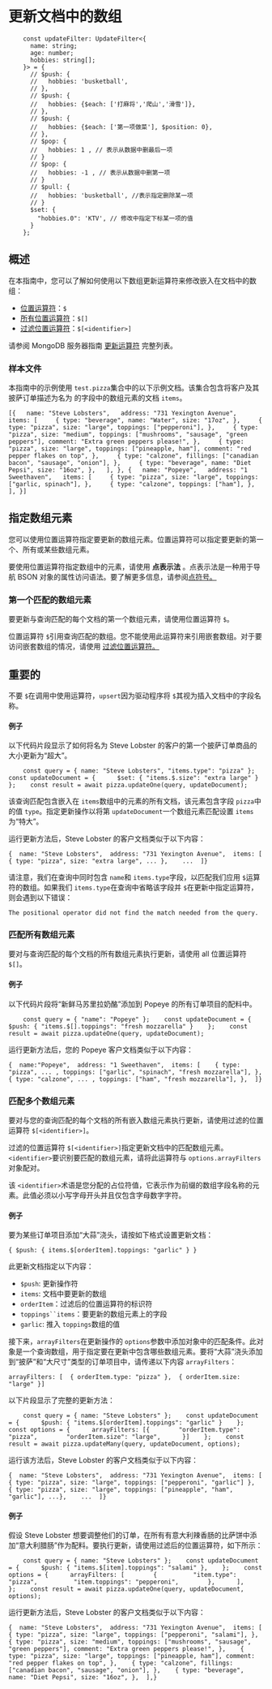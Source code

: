 # 更新文档中的数组

```
    const updateFilter: UpdateFilter<{
      name: string;
      age: number;
      hobbies: string[];
    }> = {
      // $push: {
      //   hobbies: 'busketball',
      // },
      // $push: {
      //   hobbies: {$each: ['打麻将','爬山','滑雪']},
      // },
      // $push: {
      //   hobbies: {$each: ['第一项做菜'], $position: 0},
      // },
      // $pop: {
      //   hobbies: 1 , // 表示从数据中删最后一项
      // }
      // $pop: {
      //   hobbies: -1 , // 表示从数据中删第一项
      // }
      // $pull: {
      //   hobbies: 'busketball', //表示指定删除某一项
      // }
      $set: {
        "hobbies.0": 'KTV', // 修改中指定下标某一项的值
      }
    };
```

## 概述

在本指南中，您可以了解如何使用以下数组更新运算符来修改嵌入在文档中的数组：

* [位置运算符](https://www.mongodb.com/docs/drivers/node/current/fundamentals/crud/write-operations/embedded-arrays/#std-label-first-match-operator)：`$`
* [所有位置运算符](https://www.mongodb.com/docs/drivers/node/current/fundamentals/crud/write-operations/embedded-arrays/#std-label-all-match-operator)：`$[]`
* [过滤位置运算符](https://www.mongodb.com/docs/drivers/node/current/fundamentals/crud/write-operations/embedded-arrays/#std-label-filtered-positional-operator)：`$[<identifier>]`

请参阅 MongoDB 服务器指南 [更新运算符](https://www.mongodb.com/docs/manual/reference/operator/update-array/#update-operators) 完整列表。



### 样本文件

本指南中的示例使用 `test.pizza`集合中的以下示例文档。该集合包含将客户及其披萨订单描述为名为 的字段中的数组元素的文档 `items`。

```
[{   name: "Steve Lobsters",   address: "731 Yexington Avenue",   items: [     { type: "beverage", name: "Water", size: "17oz", },     { type: "pizza", size: "large", toppings: ["pepperoni"], },     { type: "pizza", size: "medium", toppings: ["mushrooms", "sausage", "green peppers"], comment: "Extra green peppers please!", },     { type: "pizza", size: "large", toppings: ["pineapple, ham"], comment: "red pepper flakes on top", },     { type: "calzone", fillings: ["canadian bacon", "sausage", "onion"], },     { type: "beverage", name: "Diet Pepsi", size: "16oz", },   ], }, {   name: "Popeye",   address: "1 Sweethaven",   items: [     { type: "pizza", size: "large", toppings: ["garlic, spinach"], },     { type: "calzone", toppings: ["ham"], },   ], }]
```

## 指定数组元素

您可以使用位置运算符指定要更新的数组元素。位置运算符可以指定要更新的第一个、所有或某些数组元素。

要使用位置运算符指定数组中的元素，请使用 **点表示法** 。点表示法是一种用于导航 BSON 对象的属性访问语法。要了解更多信息，请参阅[点符号。](https://www.mongodb.com/docs/manual/core/document/#std-label-document-dot-notation)

### 第一个匹配的数组元素

要更新与查询匹配的每个文档的第一个数组元素，请使用位置运算符 `$`。

位置运算符 `$`引用查询匹配的数组。您不能使用此运算符来引用嵌套数组。对于要访问嵌套数组的情况，请使用 [过滤位置运算符。](https://www.mongodb.com/docs/drivers/node/current/fundamentals/crud/write-operations/embedded-arrays/#std-label-filtered-positional-operator)

## 重要的

不要 `$`在调用中使用运算符，`upsert`因为驱动程序将 `$`其视为插入文档中的字段名称。

#### 例子

以下代码片段显示了如何将名为 Steve Lobster 的客户的第一个披萨订单商品的大小更新为“超大”。

```
    const query = { name: "Steve Lobsters", "items.type": "pizza" };    const updateDocument = {      $set: { "items.$.size": "extra large" }    };    const result = await pizza.updateOne(query, updateDocument);
```

该查询匹配包含嵌入在 `items`数组中的元素的所有文档，该元素包含字段 `pizza`中的值 `type`。指定更新操作以将第 `updateDocument`一个数组元素匹配设置 `items`为“特大”。

运行更新方法后，Steve Lobster 的客户文档类似于以下内容：

```
{  name: "Steve Lobsters",  address: "731 Yexington Avenue",  items: [    { type: "pizza", size: "extra large", ... },    ...  ]}
```

请注意，我们在查询中同时包含 `name`和 `items.type`字段，以匹配我们应用 `$`运算符的数组。如果我们 `items.type`在查询中省略该字段并 `$`在更新中指定运算符，则会遇到以下错误：

```
The positional operator did not find the match needed from the query.
```

### 匹配所有数组元素

要对与查询匹配的每个文档的所有数组元素执行更新，请使用 all 位置运算符 `$[]`。

#### 例子

以下代码片段将“新鲜马苏里拉奶酪”添加到 Popeye 的所有订单项目的配料中。

```
    const query = { "name": "Popeye" };    const updateDocument = {      $push: { "items.$[].toppings": "fresh mozzarella" }    };    const result = await pizza.updateOne(query, updateDocument);
```

运行更新方法后，您的 Popeye 客户文档类似于以下内容：

```
{  name:"Popeye",  address: "1 Sweethaven",  items: [    { type: "pizza", ... , toppings: ["garlic", "spinach", "fresh mozzarella"], },    { type: "calzone", ... , toppings: ["ham", "fresh mozzarella"], },  ]}
```

### 匹配多个数组元素

要对与您的查询匹配的每个文档的所有嵌入数组元素执行更新，请使用过滤的位置运算符 `$[<identifier>]`。

过滤的位置运算符 `$[<identifier>]`指定更新文档中的匹配数组元素。`<identifier>`要识别要匹配的数组元素，请将此运算符与 `options.arrayFilters`对象配对。

该 `<identifier>`术语是您分配的占位符值，它表示作为前缀的数组字段名称的元素。此值必须以小写字母开头并且仅包含字母数字字符。

#### 例子

要为某些订单项目添加“大蒜”浇头，请按如下格式设置更新文档：

```
{ $push: { items.$[orderItem].toppings: "garlic" } }
```

此更新文档指定以下内容：

* `$push`: 更新操作符
* `items`: 文档中要更新的数组
* `orderItem`：过滤后的位置运算符的标识符
* `toppings``items`：要更新的数组元素上的字段
* `garlic`: 推入 `toppings`数组的值

接下来，`arrayFilters`在更新操作的 `options`参数中添加对象中的匹配条件。此对象是一个查询数组，用于指定要在更新中包含哪些数组元素。要将“大蒜”浇头添加到“披萨”和“大尺寸”类型的订单项目中，请传递以下内容 `arrayFilters`：

```
arrayFilters: [  { orderItem.type: "pizza" },  { orderItem.size: "large" }]
```

以下片段显示了完整的更新方法：

```
    const query = { name: "Steve Lobsters" };    const updateDocument = {      $push: { "items.$[orderItem].toppings": "garlic" }    };    const options = {      arrayFilters: [{        "orderItem.type": "pizza",        "orderItem.size": "large",      }]    };    const result = await pizza.updateMany(query, updateDocument, options);
```

运行该方法后，Steve Lobster 的客户文档类似于以下内容：

```
{  name: "Steve Lobsters",  address: "731 Yexington Avenue",  items: [    { type: "pizza", size: "large", toppings: ["pepperoni", "garlic"] },    { type: "pizza", size: "large", toppings: ["pineapple", "ham", "garlic"], ...},    ...  ]}
```

#### 例子

假设 Steve Lobster 想要调整他们的订单，在所有有意大利辣香肠的比萨饼中添加“意大利腊肠”作为配料。要执行更新，请使用过滤后的位置运算符，如下所示：

```
    const query = { name: "Steve Lobsters" };    const updateDocument = {      $push: { "items.$[item].toppings": "salami" },    };    const options = {      arrayFilters: [        {          "item.type": "pizza",          "item.toppings": "pepperoni",        },      ],    };    const result = await pizza.updateOne(query, updateDocument, options);
```

运行更新方法后，Steve Lobster 的客户文档类似于以下内容：

```
{  name: "Steve Lobsters",  address: "731 Yexington Avenue",  items: [    { type: "pizza", size: "large", toppings: ["pepperoni", "salami"], },    { type: "pizza", size: "medium", toppings: ["mushrooms", "sausage", "green peppers"], comment: "Extra green peppers please!", },    { type: "pizza", size: "large", toppings: ["pineapple, ham"], comment: "red pepper flakes on top", },    { type: "calzone", fillings: ["canadian bacon", "sausage", "onion"], },    { type: "beverage", name: "Diet Pepsi", size: "16oz", },  ],}
```
